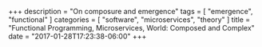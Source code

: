 +++
description = "On composure and emergence"
tags = [
    "emergence",
    "functional"
]
categories = [
  "software",
  "microservices",
  "theory"
]
title = "Functional Programming, Microservices, World: Composed and Complex"
date = "2017-01-28T17:23:38-06:00"
+++




